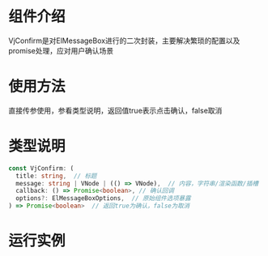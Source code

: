 # 组件介绍

VjConfirm是对ElMessageBox进行的二次封装，主要解决繁琐的配置以及promise处理，应对用户确认场景  

# 使用方法

直接传参使用，参看类型说明，返回值true表示点击确认，false取消

# 类型说明

```ts
const VjConfirm: (
  title: string,  // 标题
  message: string | VNode | (() => VNode),  // 内容，字符串/渲染函数/插槽
  callback: () => Promise<boolean>, // 确认回调
  options?: ElMessageBoxOptions,  // 原始组件选项暴露
) => Promise<boolean>  // 返回true为确认，false为取消
```

# 运行实例